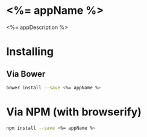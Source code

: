 # <%= appName %>

<%= appDescription %>

# Installing

## Via Bower
```bash
bower install --save <%= appName %>
```

# Via NPM (with browserify)
```bash
npm install --save <%= appName %>
```

